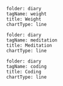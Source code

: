 
``` tags-stat
folder: diary
tagName: weight
title: Weight
chartType: line
```

``` tags-stat
folder: diary
tagName: meditation
title: Meditation
chartType: line
```

``` tags-stat
folder: diary
tagName: coding
title: Coding
chartType: line
```



